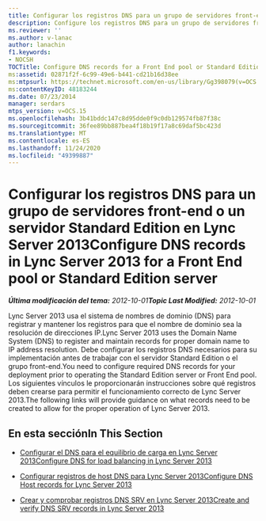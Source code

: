 ```yaml
---
title: Configurar los registros DNS para un grupo de servidores front-end o un servidor Standard Edition
description: Configure los registros DNS para un grupo de servidores front-end o un servidor Standard Edition.
ms.reviewer: ''
ms.author: v-lanac
author: lanachin
f1.keywords:
- NOCSH
TOCTitle: Configure DNS records for a Front End pool or Standard Edition server
ms:assetid: 02871f2f-6c99-49e6-b441-cd21b16d38ee
ms:mtpsurl: https://technet.microsoft.com/en-us/library/Gg398079(v=OCS.15)
ms:contentKeyID: 48183244
ms.date: 07/23/2014
manager: serdars
mtps_version: v=OCS.15
ms.openlocfilehash: 3b41bddc147c8d95dde0f9c0db129574fb87f38c
ms.sourcegitcommit: 36fee89bb887bea4f18b19f17a8c69daf5bc423d
ms.translationtype: MT
ms.contentlocale: es-ES
ms.lasthandoff: 11/24/2020
ms.locfileid: "49399887"
---
```

# <a name="configure-dns-records-in-lync-server-2013-for-a-front-end-pool-or-standard-edition-server"></a><span data-ttu-id="dcf2a-103">Configurar los registros DNS para un grupo de servidores front-end o un servidor Standard Edition en Lync Server 2013</span><span class="sxs-lookup"><span data-stu-id="dcf2a-103">Configure DNS records in Lync Server 2013 for a Front End pool or Standard Edition server</span></span>

<div data-xmlns="http://www.w3.org/1999/xhtml">

<div class="topic" data-xmlns="http://www.w3.org/1999/xhtml" data-msxsl="urn:schemas-microsoft-com:xslt" data-cs="https://msdn.microsoft.com/">

<div data-asp="https://msdn2.microsoft.com/asp">



</div>

<div id="mainSection">

<div id="mainBody"><span data-ttu-id="dcf2a-104">

<span> </span></span><span class="sxs-lookup"><span data-stu-id="dcf2a-104">

<span> </span></span></span>

<span data-ttu-id="dcf2a-105">_**Última modificación del tema:** 2012-10-01_</span><span class="sxs-lookup"><span data-stu-id="dcf2a-105">_**Topic Last Modified:** 2012-10-01_</span></span>

<span data-ttu-id="dcf2a-106">Lync Server 2013 usa el sistema de nombres de dominio (DNS) para registrar y mantener los registros para que el nombre de dominio sea la resolución de direcciones IP.</span><span class="sxs-lookup"><span data-stu-id="dcf2a-106">Lync Server 2013 uses the Domain Name System (DNS) to register and maintain records for proper domain name to IP address resolution.</span></span> <span data-ttu-id="dcf2a-107">Debe configurar los registros DNS necesarios para su implementación antes de trabajar con el servidor Standard Edition o el grupo front-end.</span><span class="sxs-lookup"><span data-stu-id="dcf2a-107">You need to configure required DNS records for your deployment prior to operating the Standard Edition server or Front End pool.</span></span> <span data-ttu-id="dcf2a-108">Los siguientes vínculos le proporcionarán instrucciones sobre qué registros deben crearse para permitir el funcionamiento correcto de Lync Server 2013.</span><span class="sxs-lookup"><span data-stu-id="dcf2a-108">The following links will provide guidance on what records need to be created to allow for the proper operation of Lync Server 2013.</span></span>

<div>

## <a name="in-this-section"></a><span data-ttu-id="dcf2a-109">En esta sección</span><span class="sxs-lookup"><span data-stu-id="dcf2a-109">In This Section</span></span>

  - [<span data-ttu-id="dcf2a-110">Configurar el DNS para el equilibrio de carga en Lync Server 2013</span><span class="sxs-lookup"><span data-stu-id="dcf2a-110">Configure DNS for load balancing in Lync Server 2013</span></span>](lync-server-2013-configure-dns-for-load-balancing.md)

  - [<span data-ttu-id="dcf2a-111">Configurar registros de host DNS para Lync Server 2013</span><span class="sxs-lookup"><span data-stu-id="dcf2a-111">Configure DNS Host records for Lync Server 2013</span></span>](lync-server-2013-configure-dns-host-records.md)

  - [<span data-ttu-id="dcf2a-112">Crear y comprobar registros DNS SRV en Lync Server 2013</span><span class="sxs-lookup"><span data-stu-id="dcf2a-112">Create and verify DNS SRV records in Lync Server 2013</span></span>](lync-server-2013-create-and-verify-dns-srv-records.md)

<span data-ttu-id="dcf2a-113"></div>

</div>

<span> </span>

</div>

</div>

</span><span class="sxs-lookup"><span data-stu-id="dcf2a-113"></div>

</div>

<span> </span>

</div>

</div>

</span></span></div>

